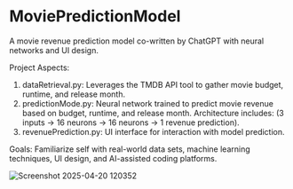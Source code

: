 # MoviePredictionModel
A movie revenue prediction model co-written by ChatGPT with neural networks and UI design.

Project Aspects:
1. dataRetrieval.py: Leverages the TMDB API tool to gather movie budget, runtime, and release month.
2. predictionMode.py: Neural network trained to predict movie revenue based on budget, runtime, and release month. Architecture includes: (3 inputs -> 16 neurons -> 16 neurons -> 1 revenue prediction).
3. revenuePrediction.py: UI interface for interaction with model prediction.

Goals:
Familiarize self with real-world data sets, machine learning techniques, UI design, and AI-assisted coding platforms.

![Screenshot 2025-04-20 120352](https://github.com/user-attachments/assets/09239fbf-55f7-4ede-996a-66a4165d6df0)
